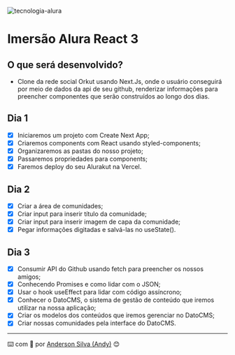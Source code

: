 ![tecnologia-alura](https://user-images.githubusercontent.com/52717632/125438231-d1c2f4c2-1c36-4dca-a9e3-5cc834a01f48.png)
# Imersão Alura React 3

## O que será desenvolvido?
* Clone da rede social Orkut usando Next.Js, onde o usuário conseguirá por meio de dados da api de seu github, renderizar informações para preencher componentes que serão construídos ao longo dos dias.

## Dia 1
- [x] Iniciaremos um projeto com Create Next App;
- [x] Criaremos components com React usando styled-components;
- [x] Organizaremos as pastas do nosso projeto;
- [x] Passaremos propriedades para components;
- [x] Faremos deploy do seu Alurakut na Vercel.

## Dia 2
- [x] Criar a área de comunidades;
- [x] Criar input para inserir título da comunidade;
- [x] Criar input para inserir imagem de capa da comunidade;
- [x] Pegar informações digitadas e salvá-las no useState().

## Dia 3
- [x] Consumir API do Github usando fetch para preencher os nossos amigos;
- [x] Conhecendo Promises e como lidar com o JSON;
- [x] Usar o hook useEffect para lidar com código assíncrono;
- [x] Conhecer o DatoCMS, o sistema de gestão de conteúdo que iremos utilizar na nossa aplicação;
- [x] Criar os modelos dos conteúdos que iremos gerenciar no DatoCMS;
- [x] Criar nossas comunidades pela interface do DatoCMS.

---
:keyboard: com :purple_heart: por [Anderson Silva (Andy)](https://www.linkedin.com/in/andssilva/) 😊
